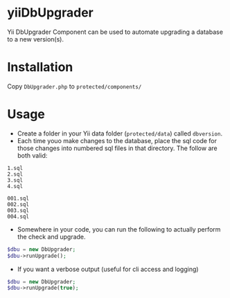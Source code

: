 yiiDbUpgrader
=============

Yii DbUpgrader Component can be used to automate upgrading a database to a new version(s).

Installation
============

Copy `DbUpgrader.php` to `protected/components/`

Usage
=====

- Create a folder in your Yii data folder (`protected/data`) called `dbversion`.
- Each time youo make changes to the database, place the sql code for those changes into numbered sql files in that directory. The follow are both valid:

```
1.sql
2.sql
3.sql
4.sql
```

```
001.sql
002.sql
003.sql
004.sql
```

- Somewhere in your code, you can run the following to actually perform the check and upgrade.

```php
$dbu = new DbUpgrader;
$dbu->runUpgrade();
```

- If you want a verbose output (useful for cli access and logging)

```php
$dbu = new DbUpgrader;
$dbu->runUpgrade(true);
```
